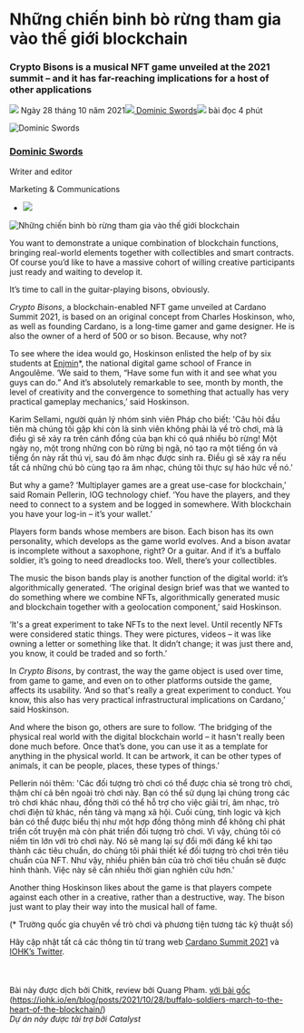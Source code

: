 # Những chiến binh bò rừng tham gia vào thế giới blockchain

### **Crypto Bisons is a musical NFT game unveiled at the 2021 summit – and it has far-reaching implications for a host of other applications**

![](img/2021-10-28-buffalo-soldiers-march-to-the-heart-of-the-blockchain.002.png) Ngày 28 tháng 10 năm 2021![](img/2021-10-28-buffalo-soldiers-march-to-the-heart-of-the-blockchain.002.png)[ Dominic Swords](tmp//en/blog/authors/dominic-swords/page-1/)![](img/2021-10-28-buffalo-soldiers-march-to-the-heart-of-the-blockchain.003.png) bài đọc 4 phút

![Dominic Swords](img/2021-10-28-buffalo-soldiers-march-to-the-heart-of-the-blockchain.004.png)[](tmp//en/blog/authors/dominic-swords/page-1/)

### [**Dominic Swords**](tmp//en/blog/authors/dominic-swords/page-1/)

Writer and editor

Marketing &amp; Communications

- ![](img/2021-10-28-buffalo-soldiers-march-to-the-heart-of-the-blockchain.005.png)[](mailto:dominic.swords@iohk.io "Email")

![Những chiến binh bò rừng tham gia vào thế giới blockchain](img/2021-10-28-buffalo-soldiers-march-to-the-heart-of-the-blockchain.006.jpeg)

You want to demonstrate a unique combination of blockchain functions, bringing real-world elements together with collectibles and smart contracts. Of course you’d like to have a massive cohort of willing creative participants just ready and waiting to develop it. 

It’s time to call in the guitar-playing bisons, obviously. 

*Crypto Bisons*, a blockchain-enabled NFT game unveiled at Cardano Summit 2021, is based on an original concept from Charles Hoskinson, who, as well as founding Cardano, is a long-time gamer and game designer. He is also the owner of a herd of 500 or so bison. Because, why not?

To see where the idea would go, Hoskinson enlisted the help of by six students at [Enjmin](https://enjmin.cnam.fr/cnam-enjmin/presentation/ecole-nationale-du-jeu-et-des-medias-interactifs-numeriques-1036162.kjsp)*, the national digital game school of France in Angoulême. ‘We said to them, “Have some fun with it and see what you guys can do.” And it’s absolutely remarkable to see, month by month, the level of creativity and the convergence to something that actually has very practical gameplay mechanics,’ said Hoskinson. 

Karim Sellami, người quản lý nhóm sinh viên Pháp cho biết: 'Câu hỏi đầu tiên mà chúng tôi gặp khi còn là sinh viên không phải là về trò chơi, mà là điều gì sẽ xảy ra trên cánh đồng của bạn khi có quá nhiều bò rừng! Một ngày nọ, một trong những con bò rừng bị ngã, nó tạo ra một tiếng ồn và tiếng ồn này rất thú vị, sau đó âm nhạc được sinh ra. Điều gì sẽ xảy ra nếu tất cả những chú bò cùng tạo ra âm nhạc, chúng tôi thực sự háo hức về nó.'

But why a game? ‘Multiplayer games are a great use-case for blockchain,’ said Romain Pellerin, IOG technology chief. ‘You have the players, and they need to connect to a system and be logged in somewhere. With blockchain you have your log-in – it’s your wallet.’

Players form bands whose members are bison. Each bison has its own personality, which develops as the game world evolves. And a bison avatar is incomplete without a saxophone, right? Or a guitar. And if it’s a buffalo soldier, it’s going to need dreadlocks too. Well, there’s your collectibles. 

The music the bison bands play is another function of the digital world: it’s algorithmically generated. ‘The original design brief was that we wanted to do something where we combine NFTs, algorithmically generated music and blockchain together with a geolocation component,’ said Hoskinson. 

‘It's a great experiment to take NFTs to the next level. Until recently NFTs were considered static things. They were pictures, videos – it was like owning a letter or something like that. It didn’t change; it was just there and, you know, it could be traded and so forth.’

In *Crypto Bisons*, by contrast, the way the game object is used over time, from game to game, and even on to other platforms outside the game, affects its usability. ‘And so that's really a great experiment to conduct. You know, this also has very practical infrastructural implications on Cardano,’ said Hoskinson.

And where the bison go, others are sure to follow. ‘The bridging of the physical real world with the digital blockchain world – it hasn't really been done much before. Once that’s done, you can use it as a template for anything in the physical world. It can be artwork, it can be other types of animals, it can be people, places, these types of things.’

Pellerin nói thêm: 'Các đối tượng trò chơi có thể được chia sẻ trong trò chơi, thậm chí cả bên ngoài trò chơi này. Bạn có thể sử dụng lại chúng trong các trò chơi khác nhau, đồng thời có thể hỗ trợ cho việc giải trí, âm nhạc, trò chơi điện tử khác, nền tảng và mạng xã hội. Cuối cùng, tính logic và kịch bản có thể được biểu thị như một hợp đồng thông minh để không chỉ phát triển cốt truyện mà còn phát triển đối tượng trò chơi. Vì vậy, chúng tôi có niềm tin lớn với trò chơi này. Nó sẽ mang lại sự đổi mới đáng kể khi tạo thành các tiêu chuẩn, do chúng tôi phải thiết kế đối tượng trò chơi trên tiêu chuẩn của NFT. Như vậy, nhiều phiên bản của trò chơi tiêu chuẩn sẽ được hình thành. Việc này sẽ cần nhiều thời gian nghiên cứu hơn.'

Another thing Hoskinson likes about the game is that players compete against each other in a creative, rather than a destructive, way. The bison just want to play their way into the musical hall of fame.

(* Trường quốc gia chuyên về trò chơi và phương tiện tương tác kỹ thuật số)

Hãy cập nhật tất cả các thông tin từ trang web [Cardano Summit 2021](https://summit.cardano.org/) và [IOHK’s Twitter](https://twitter.com/InputOutputHK).<br><br><br><br>Bài này được dịch bởi Chitk, review bởi Quang Pham. <a class="_active_edit_href" href="https://iohk.io/en/blog/posts/2021/10/28/buffalo-soldiers-march-to-the-heart-of-the-blockchain/">với bài gốc</a> (https://iohk.io/en/blog/posts/2021/10/28/buffalo-soldiers-march-to-the-heart-of-the-blockchain/)<br><em>Dự án này được tài trợ bởi Catalyst</em>

